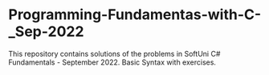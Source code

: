 # Programming-Fundamentas-with-C-_Sep-2022
This repository contains solutions of the problems in SoftUni C# Fundamentals - September 2022.
Basic Syntax with exercises.

